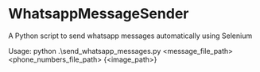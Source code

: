 # WhatsappMessageSender
A Python script to send whatsapp messages automatically using Selenium

Usage: python .\send_whatsapp_messages.py <message_file_path> <phone_numbers_file_path> {<image_path>}
